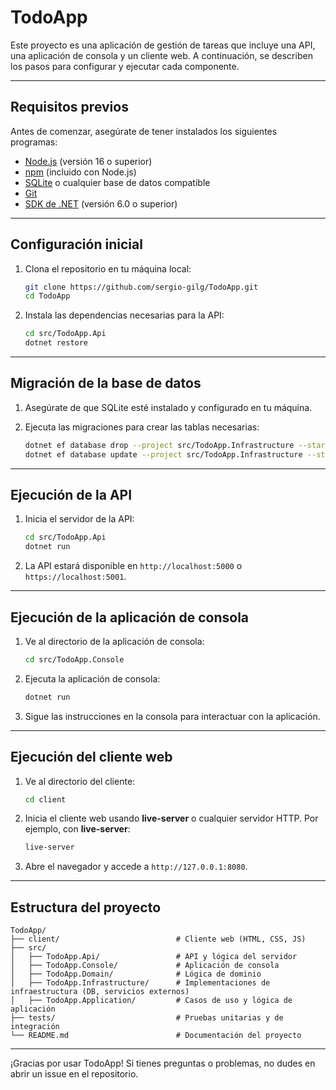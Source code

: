 # TodoApp

Este proyecto es una aplicación de gestión de tareas que incluye una API, una aplicación de consola y un cliente web. A continuación, se describen los pasos para configurar y ejecutar cada componente.

---

## Requisitos previos

Antes de comenzar, asegúrate de tener instalados los siguientes programas:

- [Node.js](https://nodejs.org/) (versión 16 o superior)
- [npm](https://www.npmjs.com/) (incluido con Node.js)
- [SQLite](https://sqlite.org/) o cualquier base de datos compatible
- [Git](https://git-scm.com/)
- [SDK de .NET](https://dotnet.microsoft.com/) (versión 6.0 o superior)

---

## Configuración inicial

1. Clona el repositorio en tu máquina local:

   ```bash
   git clone https://github.com/sergio-gilg/TodoApp.git
   cd TodoApp
   ```

2. Instala las dependencias necesarias para la API:

   ```bash
   cd src/TodoApp.Api
   dotnet restore
   ```

---

## Migración de la base de datos

1. Asegúrate de que SQLite esté instalado y configurado en tu máquina.
2. Ejecuta las migraciones para crear las tablas necesarias:

   ```bash   
   dotnet ef database drop --project src/TodoApp.Infrastructure --startup-project src/TodoApp.Api  
   dotnet ef database update --project src/TodoApp.Infrastructure --startup-project src/TodoApp.Api   
   ```

---

## Ejecución de la API

1. Inicia el servidor de la API:

   ```bash
   cd src/TodoApp.Api
   dotnet run
   ```

2. La API estará disponible en `http://localhost:5000` o `https://localhost:5001`.

---

## Ejecución de la aplicación de consola

1. Ve al directorio de la aplicación de consola:

   ```bash
   cd src/TodoApp.Console
   ```

2. Ejecuta la aplicación de consola:

   ```bash
   dotnet run
   ```

3. Sigue las instrucciones en la consola para interactuar con la aplicación.

---

## Ejecución del cliente web

1. Ve al directorio del cliente:

   ```bash
   cd client
   ```

2. Inicia el cliente web usando **live-server** o cualquier servidor HTTP. Por ejemplo, con **live-server**:

   ```bash
   live-server
   ```

3. Abre el navegador y accede a `http://127.0.0.1:8080`.

---

## Estructura del proyecto

```plaintext
TodoApp/
├── client/                          # Cliente web (HTML, CSS, JS)
├── src/
│   ├── TodoApp.Api/                 # API y lógica del servidor
│   ├── TodoApp.Console/             # Aplicación de consola
│   ├── TodoApp.Domain/              # Lógica de dominio
│   ├── TodoApp.Infrastructure/      # Implementaciones de infraestructura (DB, servicios externos)
│   ├── TodoApp.Application/         # Casos de uso y lógica de aplicación
├── tests/                           # Pruebas unitarias y de integración
└── README.md                        # Documentación del proyecto
```

---

¡Gracias por usar TodoApp! Si tienes preguntas o problemas, no dudes en abrir un issue en el repositorio.
